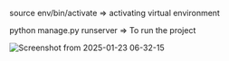 
source env/bin/activate => activating virtual environment

python manage.py runserver  => To run the project


![Screenshot from 2025-01-23 06-32-15](https://github.com/user-attachments/assets/f0894ecb-a775-42a6-88e9-1be53415758e)
